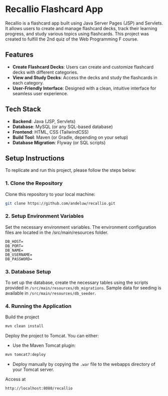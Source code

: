 # Recallio Flashcard App

Recallio is a flashcard app built using Java Server Pages (JSP) and Servlets. It allows users to create and manage flashcard decks, track their learning progress, and study various topics using flashcards. This project was created to fulfill the 2nd quiz of the Web Programming F course.

## Features

- **Create Flashcard Decks**: Users can create and customize flashcard decks with different categories.
- **View and Study Decks**: Access the decks and study the flashcards in each category.
- **User-Friendly Interface**: Designed with a clean, intuitive interface for seamless user experience.

## Tech Stack

- **Backend**: Java (JSP, Servlets)
- **Database**: MySQL (or any SQL-based database)
- **Frontend**: HTML, CSS (TailwindCSS)
- **Build Tool**: Maven (or Gradle, depending on your setup)
- **Database Migration**: Flyway (or SQL scripts)

## Setup Instructions

To replicate and run this project, please follow the steps below:

### 1. Clone the Repository

Clone this repository to your local machine:

```bash
git clone https://github.com/andeluw/recallio.git
```

### 2. Setup Environment Variables

Set the necessary environment variables. The environment configuration files are located in the /src/main/resources folder.

```
DB_HOST=
DB_PORT=
DB_NAME=
DB_USERNAME=
DB_PASSWORD=
```

### 3. Database Setup

To set up the database, create the necessary tables using the scripts provided in `/src/main/resources/db_migrations`. Sample data for seeding is available in `/src/main/resources/db_seeder`.

### 4. Running the Application

Build the project

```bash
mvn clean install
```

Deploy the project to Tomcat. You can either:

- Use the Maven Tomcat plugin:
  
```bash
mvn tomcat7:deploy
```

- Deploy manually by copying the `.war` file to the webapps directory of your Tomcat server.

Access at

```
http://localhost:8080/recallio
```
